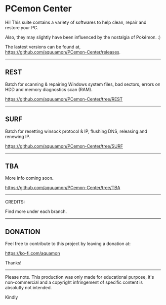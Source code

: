 # PCemon Center

Hi! This suite contains a variety of softwares to help clean, repair and restore your PC.

Also, they may slightly have been influenced by the nostalgia of Pokémon. :)

The lastest versions can be found at, https://github.com/aquuamon/PCemon-Center/releases.

-----------
REST
---
Batch for scanning & repairing Windows system files, bad sectors, errors on HDD and memory diagnostics scan (RAM).

https://github.com/aquuamon/PCemon-Center/tree/REST

-----------
SURF
---
Batch for resetting winsock protocol & IP, flushing DNS, releasing and renewing IP.

https://github.com/aquuamon/PCemon-Center/tree/SURF

-----------
TBA
---
More info coming soon.

https://github.com/aquuamon/PCemon-Center/tree/TBA

-----------

CREDITS:

Find more under each branch.

-----------
DONATION
---
Feel free to contribute to this project by leaving a donation at:

https://ko-fi.com/aquamon

Thanks!

-----------
Please note.
This production was only made for educational purpose, it's non-commercial and a copyright infringement of specific content is absolutly not intended.


Kindly
